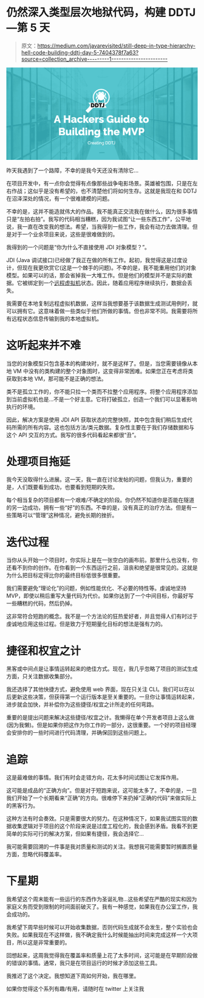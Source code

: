 # 仍然深入类型层次地狱代码，构建 DDTJ —第 5 天

> 原文：<https://medium.com/javarevisited/still-deep-in-type-hierarchy-hell-code-building-ddtj-day-5-7404378f7a63?source=collection_archive---------1----------------------->

![](img/0d5812a8312ff4e73195512c4456060b.png)

昨天我遇到了一个路障，不幸的是我今天还没有清除它…

在项目开发中，有一点你会觉得有点像那些战争电影场景。英雄被包围，只是在左右作战；这似乎是没有希望的，也不清楚他们将如何生存。这就是我现在和 DDTJ 在沼泽深处的情况，有一个很难建模的问题。

不幸的是，这并不能造就伟大的作品。我不能真正交流我在做什么，因为很多事情只是“左拍右拍”。我写的代码相当糟糕，因为我试图“让一些东西工作”，公平地说，我一直在改变我的想法。希望，当我得到一些工作，我会有动力去做清理。但是对于一个业余项目来说，这些是很难做到的。

我得到的一个问题是“你为什么不直接使用 JDI 对象模型？”。

JDI (Java 调试接口)已经做了我正在做的所有工作。起初，我觉得这是过度设计，但现在我更欣赏它(这是一个棘手的问题)。不幸的是，我不能重用他们的对象模型。如果可以的话，那会省掉我一大堆工作。但是他们的模型并不是实际的数据。它被绑定到一个[远程虚拟机](https://www.java67.com/2018/01/how-to-remote-debug-java-application-in-Eclipse.html)状态。因此，随着应用程序继续执行，数据会丢失。

我需要在本地复制远程虚拟机数据，这样当我想要基于该数据生成测试用例时，就可以拥有它。这意味着做一些类似于他们所做的事情。但也非常不同。我需要将所有远程状态信息传输到我的本地虚拟机。

# 这听起来并不难

当您的对象模型只包含基本的构建块时，就不是这样了。但是，当您需要镜像从本地 VM 中没有的类构建的整个对象图时，这变得非常困难。如果您正在考虑将类获取到本地 VM，那可能不是正确的想法。

类不是孤立工作的，你不能只拉一个类而不拉整个应用程序。将整个应用程序添加到当前虚拟机也是…不是一个好主意。它将打破孤立，创造一个我们可以显著影响执行的环境。

因此，解决方案是使用 JDI API 获取状态的完整快照，其中包含我们稍后生成代码所需的所有内容。这也包括方法/类元数据。复杂性主要在于我们存储数据和与这个 API 交互的方式。我写的很多代码看起来都很“丑”。

# 处理项目拖延

我今天没取得什么进展。这一天，我一直在讨论发帖的问题，但我认为，重要的是，人们既要看到成功，也要看到短期的失败。

每个相当复杂的项目都有一个艰难/不确定的阶段。你仍然不知道你是否能在隧道的另一边成功，拥有一些“好”的东西。不幸的是，没有真正的治疗方法。但是有一些策略可以“管理”这种情况，避免长期的挫折。

# 迭代过程

当你从头开始一个项目时，你实际上是在一张空白的画布前。那里什么也没有，你还看不到你的创作。在你看到一个东西运行之前，沮丧和绝望是很常见的。这就是为什么把目标定得比你的最终目标低很多很重要。

我们需要避免“理论化”的问题，例如性能优化、不必要的特性等。虔诚地坚持 MVP，即使以稍后重写大量代码为代价。如果你达到了一个中间目标，你最好写一些糟糕的代码，然后扔掉。

这非常符合短跑的概念。我不是一个方法论的狂热爱好者，并且觉得人们有时过于虔诚地应用这些过程。但是致力于短期量化目标的想法是强有力的。

# 捷径和权宜之计

黑客或中间点是让事情运转起来的绝佳方式。现在，我几乎忽略了项目的测试生成方面，只关注数据收集部分。

我还选择了其他快捷方式，避免使用 web 界面，现在只关注 CLI。我们可以在以后更新这些决策，但获得第一个运行版本是至关重要的。一旦你让事情运转起来，进步就会加快，并补偿你为这些捷径/权宜之计所走的任何弯路。

重要的是提出问题来解决这些捷径/权宜之计。我懒得在单个开发者项目上这么做(因为我懒)。但是如果你把这作为你工作的一部分，这很重要。一个好的项目经理会安排你的一些时间进行代码清理，并确保回到这些问题上。

# 追踪

这是最难做的事情。我们有时会走错方向，花太多时间试图让它发挥作用。

这可能是成品的“正确方向”。但是对于短跑来说，这可能太多了。不幸的是，一旦我们开始了一个长期看来“正确”的方向。很难停下来扔掉“正确的代码”来做实际上的黑客行为。

这种方法有时会奏效。只是需要很大的努力。在这种情况下，如果我试图实现的数据收集逻辑对于项目的这个阶段来说是过度工程化的，我会感到矛盾。我看不到更简单的实际可行的解决方案，但如果有捷径，我会选择它…

我可能需要回溯的一件事是我对质量和测试的关注。我想我可能需要暂时搁置质量方面，忽略代码覆盖率。

# 下星期

我希望这个周末能有一些运行的东西作为圣诞礼物…这些希望在严酷的现实和因为家庭义务而受到限制的时间面前破灭了。我有一种感觉，如果我在办公室工作，我会成功的。

我希望下周早些时候可以开始收集数据，否则代码生成就不会发生，整个实验也会失败。如果我现在不这样做，我不确定我什么时候能抽出时间来完成这样一个大项目，所以这是非常重要的。

回想起来，这周我觉得我在覆盖率和质量上花了太多时间，这可能是在早期阶段做的错误的事情。通常，我只是在项目运行的时候才添加这些工具。

我推迟了这个决定。我想知道下周如何开始，我在哪里。

如果你觉得这个系列有趣/有用，请随时在 twitter 上关注我